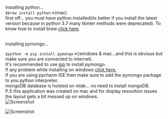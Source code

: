 installing python...<br>
`$brew install python`->(mac)<br>
first off... you must have python installed(its better if you install the latest version because in python 3.7 many tkinter methods were deprecated). To know how to install brew <a href="https://brew.sh/">click here</a>.

<br>
installing pymongo...<br>



`$python -m pip install pymongo`->(windows & mac...and this is obvious but make sure you are connected to internet).<br>
It's recommended to use <a href="https://pypi.org/project/pip/">pip</a> to install pymongo.
<br>If any problem while installing on windows <a href="http://api.mongodb.com/python/current/installation.html/">click here.</a>
<br>If you are using pycharm IDE then make sure to add the pymongo package to you python interpreter. 
<br>
mongoDB database is hoisted on mlab... no need to install mongoDB.
<br>
P.S this application was created on mac and for display resoultion issues the layout gets a bit messed up on windows.
<br>
![Screenshot](https://raw.githubusercontent.com/ZapySolo/sem4-mini-project-osl/master/asset/readmeIMG/Screenshot%202019-04-12%20at%207.24.48%20PM.png)

![Screenshot](https://raw.githubusercontent.com/ZapySolo/sem4-mini-project-osl/master/asset/readmeIMG/Screenshot%202019-04-12%20at%207.25.30%20PM.png)
